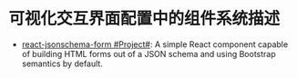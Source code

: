 # 可视化交互界面配置中的组件系统描述

- [react-jsonschema-form #Project#](https://github.com/mozilla-services/react-jsonschema-form): A simple React component capable of building HTML forms out of a JSON schema and using Bootstrap semantics by default.
